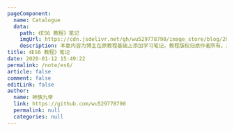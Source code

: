 ```yaml
---
pageComponent: 
  name: Catalogue
  data: 
    path: 《ES6 教程》笔记
    imgUrl: https://cdn.jsdelivr.net/gh/wu529778790/image_store/blog/20200112160453.png
    description: 本章内容为博主在原教程基础上添加学习笔记，教程版权归原作者所有。来源：<a href='https://es6.ruanyifeng.com/' target='_blank'>ES6教程</a>
title: 《ES6 教程》笔记
date: 2020-01-12 15:49:22
permalink: /note/es6/
article: false
comment: false
editLink: false
author: 
  name: 神族九帝
  link: https://github.com/wu529778790
  permalink: null
  categories: null
---
```

